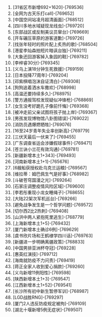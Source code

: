 
1. [31省区市新增692+1620]-[769536]
1. [全网为古天乐打call]-[769652]
1. [中国空间站凌月超清画面]-[768512]
1. [四川多地水域疑现龙线虫]-[769720]
1. [东部战区或反制美议员窜台]-[769669]
1. [开车碾压草原的游客道歉]-[769726]
1. [找张年轻时的照片配上炙热的歌]-[768504]
1. [港星李灿森拍短片暗讽台独]-[769211]
1. [大象还回游客掉入象园的鞋]-[769782]
1. [李梓睿30分]-[769345]
1. [义乌上演18分钟生死救援]-[769159]
1. [日本投降77周年]-[769204]
1. [邓紫棋唱泡沫自证清白]-[769308]
1. [狗狗追着洒水车撒欢]-[768998]
1. [高温还要持续多久]-[768975]
1. [警方通报驾校发现疑似冲锋枪]-[768869]
1. [女生没考好跪孔子像前忏悔]-[769368]
1. [被冲走前父亲试图将孩子抛上岸]-[769367]
1. [男孩发现博物馆八卦图错误]-[769022]
1. [消防员遇爆燃牺牲]-[769076]
1. [16至24岁青年失业率创新高]-[769779]
1. [三伏天最后一伏来了]-[769455]
1. [广东调查省运会涉嫌假球事件]-[769471]
1. [苍兰诀小兰花有效沟通]-[769781]
1. [新疆新增本土1+343]-[769493]
1. [河南新增本土1+1]-[765676]
1. [6艘船获授权赴乌克兰运粮]-[769567]
1. [维拉蒂：姆巴佩生气是好事]-[768982]
1. [斗破苍穹国漫之光]-[769264]
1. [石家庄调整疫情风险区域]-[769600]
1. [李若彤重现小龙女睡绳子]-[768655]
1. [大陆22架次军机巡台]-[769266]
1. [避免战争发生是一个哲学问题]-[769572]
1. [切尔西2比2热刺]-[769408]
1. [山洪中两人紧抱死里逃生]-[768779]
1. [上海新增本土1+5]-[769432]
1. [厦门新增本土确诊6例]-[769629]
1. [虞书欣片场和王鹤棣学四川话]-[769763]
1. [新疆进一步明确离疆政策]-[768833]
1. [中国男排亚洲杯夺冠]-[769228]
1. [惠英红演技]-[769712]
1. [海南就防疫不力问责]-[769419]
1. [蒋正全家人收到爱心捐款]-[769260]
1. [义乌新增11例阳性]-[769598]
1. [陕西新增本土1+3]-[769547]
1. [江西新增本土1+52]-[769541]
1. [长沙所有初中新生暂停军训]-[768987]
1. [LGD战胜RNG]-[769297]
1. [厦门2人违反防疫规定被拘]-[769109]
1. [湖北十堰新增5例无症状]-[769507]